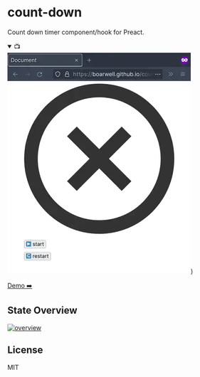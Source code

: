 # count-down

Count down timer component/hook for Preact.

<details open>
  <summary>📺</summary>
  <img src="./assets/demo.webp" width="412" height="497">)
</details>

[Demo ➡️](https://boarwell.github.io/count-down/build/)

## State Overview

[![overview](https://mermaid.ink/img/eyJjb2RlIjoic3RhdGVEaWFncmFtLXYyXG4gICAgc3RhbmRieSAtLT4gYWN0aXZlOiBzdGFydFxuICAgIGFjdGl2ZSAtLT4gYWN0aXZlOiB0aWNrXG4gICAgYWN0aXZlIC0tPiBkb25lOiBkb25lXG4gICAgYWN0aXZlIC0tPiBwYXVzZWQ6IHBhdXNlXG4gICAgcGF1c2VkIC0tPiBhY3RpdmU6IHJlc3VtZSIsIm1lcm1haWQiOnsidGhlbWUiOiJkYXJrIn0sInVwZGF0ZUVkaXRvciI6ZmFsc2UsImF1dG9TeW5jIjp0cnVlLCJ1cGRhdGVEaWFncmFtIjpmYWxzZX0)](https://mermaid.live/edit#eyJjb2RlIjoic3RhdGVEaWFncmFtLXYyXG4gICAgc3RhbmRieSAtLT4gYWN0aXZlOiBzdGFydFxuICAgIGFjdGl2ZSAtLT4gYWN0aXZlOiB0aWNrXG4gICAgYWN0aXZlIC0tPiBkb25lOiBkb25lXG4gICAgYWN0aXZlIC0tPiBwYXVzZWQ6IHBhdXNlXG4gICAgcGF1c2VkIC0tPiBhY3RpdmU6IHJlc3VtZSIsIm1lcm1haWQiOiJ7XG4gIFwidGhlbWVcIjogXCJkYXJrXCJcbn0iLCJ1cGRhdGVFZGl0b3IiOmZhbHNlLCJhdXRvU3luYyI6dHJ1ZSwidXBkYXRlRGlhZ3JhbSI6ZmFsc2V9)

## License

MIT
